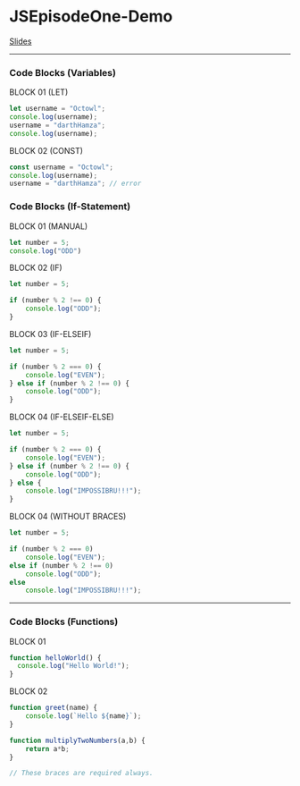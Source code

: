 # JSEpisodeOne-Demo

[Slides](https://docs.google.com/presentation/d/1P8MPXUktK_viz0AO2Vqu4WKPrCiWLh7CGbiKrTztLcU)

---
### Code Blocks (Variables)

BLOCK 01 (LET)

```javascript
let username = "Octowl";
console.log(username);
username = "darthHamza";
console.log(username);
```

BLOCK 02 (CONST)

```javascript
const username = "Octowl";
console.log(username);
username = "darthHamza"; // error
```

### Code Blocks (If-Statement)

BLOCK 01 (MANUAL)

```javascript
let number = 5;
console.log("ODD")
```
BLOCK 02 (IF)

```javascript
let number = 5;

if (number % 2 !== 0) {
    console.log("ODD");
}
```
BLOCK 03 (IF-ELSEIF)
```javascript
let number = 5;

if (number % 2 === 0) {
    console.log("EVEN");
} else if (number % 2 !== 0) {
    console.log("ODD");
}
```
BLOCK 04 (IF-ELSEIF-ELSE)
```javascript
let number = 5;

if (number % 2 === 0) {
    console.log("EVEN");
} else if (number % 2 !== 0) {
    console.log("ODD");
} else {
    console.log("IMPOSSIBRU!!!");
}
```
BLOCK 04 (WITHOUT BRACES)
```javascript
let number = 5;

if (number % 2 === 0)
    console.log("EVEN");
else if (number % 2 !== 0)
    console.log("ODD");
else
    console.log("IMPOSSIBRU!!!");
```

---

### Code Blocks (Functions)

BLOCK 01
```javascript
function helloWorld() {
  console.log("Hello World!");
}
```
BLOCK 02
```javascript
function greet(name) {
    console.log(`Hello ${name}`);
}

function multiplyTwoNumbers(a,b) {
    return a*b;
}

// These braces are required always.
```
